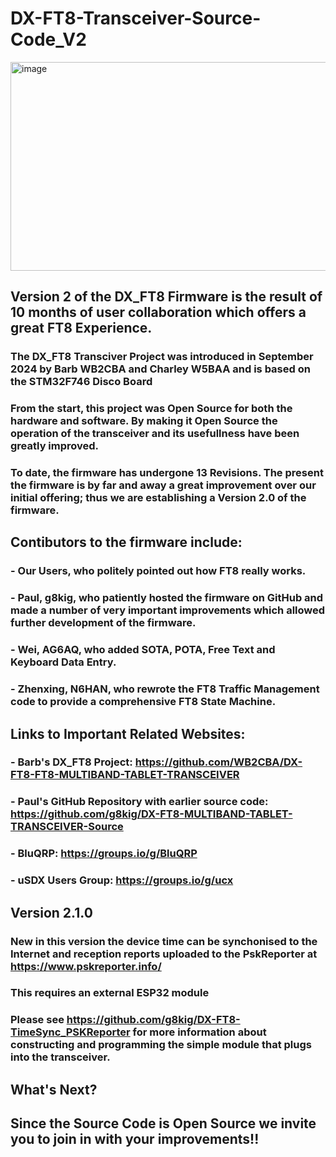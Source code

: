 # DX-FT8-Transceiver-Source-Code_V2

<img width="1050" height="334" alt="image" src="https://github.com/user-attachments/assets/7413b20f-af99-4005-b84a-3a4e1367aab7" />

## Version 2 of the DX_FT8 Firmware is the result of 10 months of user collaboration which offers a great FT8 Experience. 

### The DX_FT8 Transciver Project was introduced in September 2024 by Barb WB2CBA and Charley W5BAA and is based on the STM32F746 Disco Board
### From the start, this project was Open Source for both the hardware and software. By making it Open Source the operation of the transceiver and its usefullness have been greatly improved.
### To date, the firmware has undergone 13 Revisions. The present the firmware is by far and away a great improvement over our initial offering; thus we are establishing a Version 2.0 of the firmware.
###
## Contibutors to the firmware include:
### - Our Users, who politely pointed out how FT8 really works.
### - Paul, g8kig, who patiently hosted the firmware on GitHub and made a number of very important improvements which allowed further development of the firmware.
### - Wei, AG6AQ, who added SOTA, POTA, Free Text and Keyboard Data Entry.
### - Zhenxing, N6HAN, who rewrote the FT8 Traffic Management code to provide a comprehensive FT8 State Machine.
##
## Links to Important Related Websites:
### - Barb's DX_FT8 Project: https://github.com/WB2CBA/DX-FT8-FT8-MULTIBAND-TABLET-TRANSCEIVER
### - Paul's GitHub Repository with earlier source code: https://github.com/g8kig/DX-FT8-MULTIBAND-TABLET-TRANSCEIVER-Source
### - BluQRP: https://groups.io/g/BluQRP
### - uSDX Users Group: https://groups.io/g/ucx
###
## Version 2.1.0
### New in this version the device time can be synchonised to the Internet and reception reports uploaded to the PskReporter at https://www.pskreporter.info/
### This requires an external ESP32 module
### Please see https://github.com/g8kig/DX-FT8-TimeSync_PSKReporter for more information about constructing and programming the simple module that plugs into the transceiver.
###
## What's Next?
## Since the Source Code is Open Source we invite you to join in with your improvements!!
